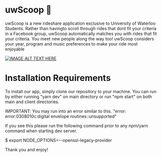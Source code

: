 # uwScoop 🚗

uwScoop is a new rideshare application exclusive to University of Waterloo Students.
Rather than havingto scroll through rides that dont fit your criteria in a Facebook group, uwScoop automatically matches you with rides that fit your criteria.
You meet new people along the way too! uwScoop considers your year, program and music preferences to make your ride most enjoyable

[![IMAGE ALT TEXT HERE](https://img.youtube.com/vi/HCBylS9ibK8/0.jpg)](https://www.youtube.com/watch?v=HCBylS9ibK8)

# Installation Requirements
To install our app, simply clone our repository to your machine. You can run by either running "yarn dev" on main directory or run "npm start" on both main and client directories.

IMPORTANT: You may run into an error similar to this. "error: error:0308010c:digital envelope routines::unsupported"

If you see this please run the following command prior to any npm/yarn command when starting dev server.

$ export NODE_OPTIONS=--openssl-legacy-provider

Thank you and enjoy!
